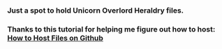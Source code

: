 ### Just a spot to hold Unicorn Overlord Heraldry files. 

### Thanks to this tutorial for helping me figure out how to host: [How to Host Files on Github](http://www.labnol.org/internet/free-file-hosting-github/29092/)

